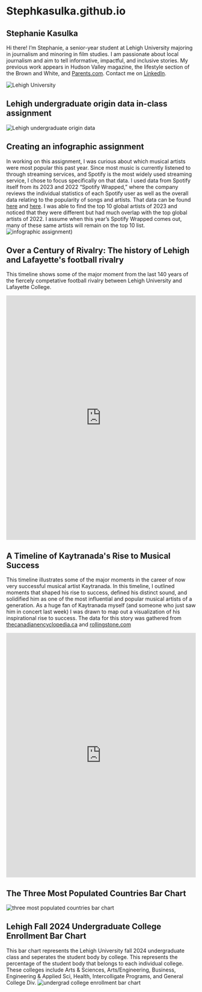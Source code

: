 # Stephkasulka.github.io

## Stephanie Kasulka

Hi there! I’m Stephanie, a senior-year student at Lehigh University majoring in journalism and minoring in film studies. I am passionate about local journalism and aim to tell informative, impactful, and inclusive stories. My previous work appears in Hudson Valley magazine, the lifestyle section of the Brown and White, and [Parents.com](https://www.parents.com/stephanie-kasulka-8668068). Contact me on [LinkedIn](https://www.linkedin.com/in/stephanie-kasulka/).

![Lehigh University](school.jpeg)

## Lehigh undergraduate origin data in-class assignment
![Lehigh undergraduate origin data](https://github.com/Stephkasulka/Stephkasulka.github.io/blob/main/Beige%20Company%20Organizational%20Chart%20Graph%20(1).jpg?raw=true)

## Creating an infographic assignment
In working on this assignment, I was curious about which musical artists were most popular this past year. Since most music is currently listened to through streaming services, and Spotify is the most widely used streaming service, I chose to focus specifically on that data. I used data from Spotify itself from its 2023 and 2022 “Spotify Wrapped,” where the company reviews the individual statistics of each Spotify user as well as the overall data relating to the popularity of songs and artists. That data can be found [here](https://newsroom.spotify.com/2022-11-30/the-top-songs-artists-podcasts-and-listening-trends-of-2022/) and [here](https://newsroom.spotify.com/2023-11-29/top-songs-artists-podcasts-albums-trends-2023/). I was able to find the top 10 global artists of 2023 and noticed that they were different but had much overlap with the top global artists of 2022. I assume when this year’s Spotify Wrapped comes out, many of these same artists will remain on the top 10 list.
![infographic assignment](https://github.com/Stephkasulka/Stephkasulka.github.io/blob/main/Light%20Blue%20Illustrative%20Simple%20Sea%20Animals%20Infographic.jpg?raw=true))

## Over a Century of Rivalry: The history of Lehigh and Lafayette's football rivalry 
This timeline shows some of the major moment from the last 140 years of the fiercely competative football rivalry between Lehigh University and Lafayette College.
<iframe src='https://cdn.knightlab.com/libs/timeline3/latest/embed/index.html?source=1ey-RCde5X6vLnKCiVoCwyLvLLcaAcm4xDjEhFKYVZ5A&font=Default&lang=en&initial_zoom=2&height=650' width='100%' height='650' webkitallowfullscreen mozallowfullscreen allowfullscreen frameborder='0'></iframe>

## A Timeline of Kaytranada's Rise to Musical Success
This timeline illustrates some of the major moments in the career of now very successful musical artist Kaytranada. In this timeline, I outlined moments that shaped his rise to success, defined his distinct sound, and solidified him as one of the most influential and popular musical artists of a generation. As a huge fan of Kaytranada myself (and someone who just saw him in concert last week) I was drawn to map out a visualization of his inspirational rise to success. The data for this story was gathered from [thecanadianencyclopedia.ca](https://www.thecanadianencyclopedia.ca/en/article/kaytranada) and [rollingstone.com](https://www.rollingstone.com/music/music-features/kaytranada-new-album-timeless-interview-1235019415/)
<iframe src='https://cdn.knightlab.com/libs/timeline3/latest/embed/index.html?source=1U2bb4G1yP_dvjFnDIWHbRYWZsuzKBbMX94qrPm_YLoM&font=Default&lang=en&initial_zoom=2&height=650' width='100%' height='650' webkitallowfullscreen mozallowfullscreen allowfullscreen frameborder='0'></iframe>

## The Three Most Populated Countries Bar Chart
![three most populated countries bar chart](https://github.com/Stephkasulka/Stephkasulka.github.io/blob/main/The_three_most_populous_countries_China_India_U.S._chartbuilder.png?raw=true)

## Lehigh Fall 2024 Undergraduate College Enrollment Bar Chart
This bar chart represents the Lehigh University fall 2024 undergraduate class and seperates the student body by college. This represents the percentage of the student body that belongs to each individual college. These colleges include Arts & Sciences, Arts/Engineering, Business, Engineering & Applied Sci, Health, Intercolligate Programs, and General College Div.
![undergrad college enrollment bar chart](https://github.com/Stephkasulka/Stephkasulka.github.io/blob/main/Percentage_of_2024_Lehigh_Student_Body_in_Each_Undergraduate_College_Percent_of_Undergraduate_Enrollment_chartbuilder.png?raw=true)

